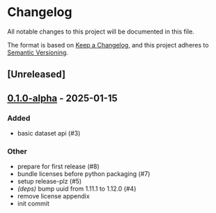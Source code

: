 # Changelog

All notable changes to this project will be documented in this file.

The format is based on [Keep a Changelog](https://keepachangelog.com/en/1.0.0/),
and this project adheres to [Semantic Versioning](https://semver.org/spec/v2.0.0.html).

## [Unreleased]

## [0.1.0-alpha](https://github.com/kahojyun/fricon/releases/tag/fricon-v0.1.0-alpha) - 2025-01-15

### Added

- basic dataset api (#3)

### Other

- prepare for first release (#8)
- bundle licenses before python packaging (#7)
- setup release-plz (#5)
- *(deps)* bump uuid from 1.11.1 to 1.12.0 (#4)
- remove license appendix
- init commit
